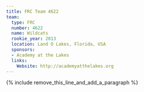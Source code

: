 ```yaml
---
title: FRC Team 4622
team:
  type: FRC
  number: 4622
  name: Wildcats
  rookie_year: 2013
  location: Land O Lakes, Florida, USA
  sponsors:
  - Academy at the Lakes
  links:
    Website: http://academyatthelakes.org
---
```


{% include remove_this_line_and_add_a_paragraph %}